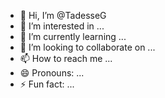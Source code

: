 - 👋 Hi, I’m @TadesseG
- 👀 I’m interested in ...
- 🌱 I’m currently learning ...
- 💞️ I’m looking to collaborate on ...
- 📫 How to reach me ...
- 😄 Pronouns: ...
- ⚡ Fun fact: ...

<!---
TadesseG/TadesseG is a ✨ special ✨ repository because its `README.md` (this file) appears on your GitHub profile.
You can click the Preview link to take a look at your changes.
--->
